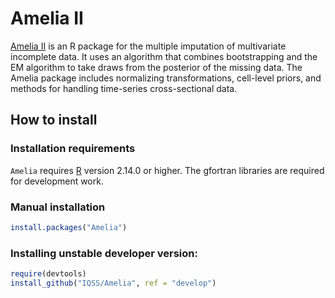 # Amelia II

[Amelia II][] is an R package for the multiple imputation of multivariate incomplete data. It uses an algorithm that combines bootstrapping and the EM algorithm to take draws from the posterior of the missing data. The Amelia package includes normalizing transformations, cell-level priors, and methods for handling time-series cross-sectional data. 

## How to install

### Installation requirements
`Amelia` requires [R][] version 2.14.0 or higher.
The gfortran libraries are required for development work.

### Manual installation
```R
install.packages("Amelia")
```

### Installing unstable developer version:
```R
require(devtools)
install_github("IQSS/Amelia", ref = "develop")
```

[Amelia II]: http://gking.harvard.edu/amelia
[R]: http://cran.r-project.org

